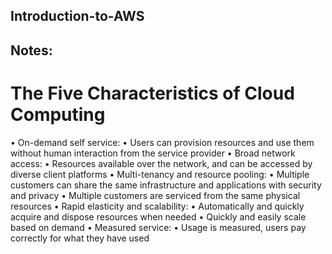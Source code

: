 ## Introduction-to-AWS

## Notes:

# The Five Characteristics of Cloud Computing
• On-demand self service:
• Users can provision resources and use them without human interaction from the service
provider
• Broad network access:
• Resources available over the network, and can be accessed by diverse client platforms
• Multi-tenancy and resource pooling:
• Multiple customers can share the same infrastructure and applications with security and privacy
• Multiple customers are serviced from the same physical resources
• Rapid elasticity and scalability:
• Automatically and quickly acquire and dispose resources when needed
• Quickly and easily scale based on demand
• Measured service:
• Usage is measured, users pay correctly for what they have used
